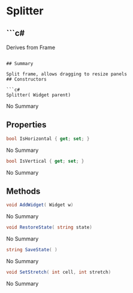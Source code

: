 # Splitter

## ```c#
Derives from Frame
```

## Summary

Split frame, allows dragging to resize panels
## Constructors

```c#
Splitter( Widget parent) 
```
No Summary
## Properties

```c#
bool IsHorizontal { get; set; } 
```
No Summary
```c#
bool IsVertical { get; set; } 
```
No Summary
## Methods

```c#
void AddWidget( Widget w) 
```
No Summary
```c#
void RestoreState( string state) 
```
No Summary
```c#
string SaveState( ) 
```
No Summary
```c#
void SetStretch( int cell, int stretch) 
```
No Summary
